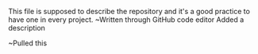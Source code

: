 This file is supposed to describe the repository and it's a good practice to have one in every project.
~Written through GitHub code editor
Added a description

~Pulled this
